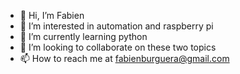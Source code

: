 - 👋 Hi, I’m Fabien
- 👀 I’m interested in automation and raspberry pi
- 🌱 I’m currently learning python
- 💞️ I’m looking to collaborate on these two topics
- 📫 How to reach me at fabienburguera@gmail.com

<!---
FabienBu/FabienBu is a ✨ special ✨ repository because its `README.md` (this file) appears on your GitHub profile.
You can click the Preview link to take a look at your changes.
--->
